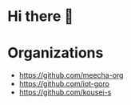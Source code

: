 # Hi there 👋

# Organizations
- https://github.com/meecha-org
- https://github.com/iot-goro
- https://github.com/kousei-s

